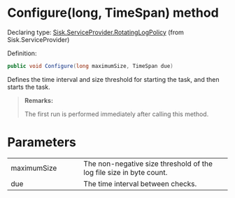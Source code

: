 <!--

Copyrights 2023 Sisk Framework - CypherPotato
Published under MIT license

!!! DO NOT EDIT THIS FILE !!!
This file was generated by a tool in the Sisk package. To edit the information in this documentation,
edit the XML documentation present in the Sisk source code.

-->


# Configure(long, TimeSpan) method

Declaring type: [Sisk.ServiceProvider.RotatingLogPolicy](/read?q=/contents/spec/Sisk.ServiceProvider.RotatingLogPolicy.md) (from Sisk.ServiceProvider)


Definition:

```cs
public void Configure(long maximumSize, TimeSpan due)
```

Defines the time interval and size threshold for starting the task, and then starts the task.

> **Remarks:**
>
> The first run is performed immediately after calling this method.

# Parameters

<table>
    <tbody>
<tr>
    <td width="33%">maximumSize</td>
    <td>The non-negative size threshold of the log file size in byte count.</td>
</tr>
<tr>
    <td width="33%">due</td>
    <td>The time interval between checks.</td>
</tr>
    </tbody>
</table>
